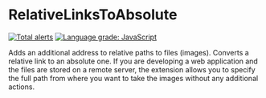 # RelativeLinksToAbsolute
[![Total alerts](https://img.shields.io/lgtm/alerts/g/rodewitsch/RelativeLinksToAbsolute.svg?logo=lgtm&logoWidth=18)](https://lgtm.com/projects/g/rodewitsch/RelativeLinksToAbsolute/alerts/)
[![Language grade: JavaScript](https://img.shields.io/lgtm/grade/javascript/g/rodewitsch/RelativeLinksToAbsolute.svg?logo=lgtm&logoWidth=18)](https://lgtm.com/projects/g/rodewitsch/RelativeLinksToAbsolute/context:javascript)

Adds an additional address to relative paths to files (images). Converts a relative link to an absolute one.
If you are developing a web application and the files are stored on a remote server, the extension allows you to specify the full path from where you want to take the images without any additional actions.